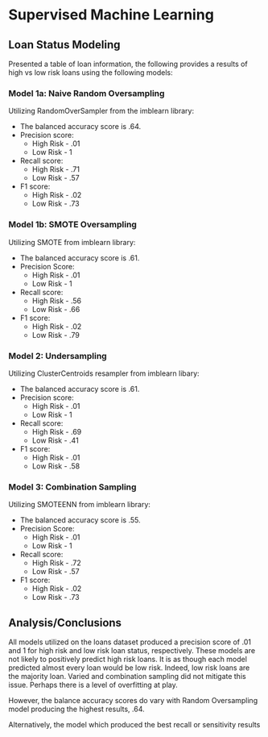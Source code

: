# Supervised Machine Learning
## Loan Status Modeling

Presented a table of loan information, the following provides a results of high vs low risk loans using the following models:

### Model 1a: Naive Random Oversampling

Utilizing RandomOverSampler from the imblearn library:
- The balanced accuracy score is .64.
- Precision score: 
  * High Risk - .01
  * Low Risk - 1
- Recall score:  
  *  High Risk - .71
  *  Low Risk - .57
-  F1 score:
   *  High Risk - .02
   *  Low Risk - .73

### Model 1b: SMOTE Oversampling
Utilizing SMOTE from imblearn library:
- The balanced accuracy score is .61.
- Precision Score:
  * High Risk - .01
  * Low Risk - 1
- Recall score:
  - High Risk - .56
  - Low Risk - .66
- F1 score:
  - High Risk - .02
  - Low Risk - .79

### Model 2: Undersampling
Utilizing ClusterCentroids resampler from imblearn libary:
- The balanced accuracy score is .61.
- Precision score:
  - High Risk - .01
  - Low Risk - 1
- Recall score:
  - High Risk - .69
  - Low Risk - .41
- F1 score:
  - High Risk - .01
  - Low Risk - .58


### Model 3: Combination Sampling
Utilizing SMOTEENN from imblearn library:
- The balanced accuracy score is .55.
- Precision Score: 
  - High Risk - .01
  - Low Risk - 1
- Recall score:
  - High Risk - .72
  - Low Risk - .57
- F1 score:
  - High Risk - .02
  - Low Risk - .73

## Analysis/Conclusions

All models utilized on the loans dataset produced a precision score of .01 and 1 for high risk and low risk loan status, respectively. These models are not likely to positively predict high risk loans. It is as though each model predicted almost every loan would be low risk. Indeed, low risk loans are the majority loan. Varied and combination sampling did not mitigate this issue. Perhaps there is a level of overfitting at play.

However, the balance accuracy scores do vary with Random Oversampling model producing the highest results, .64.

Alternatively, the model which produced the best recall or sensitivity results 